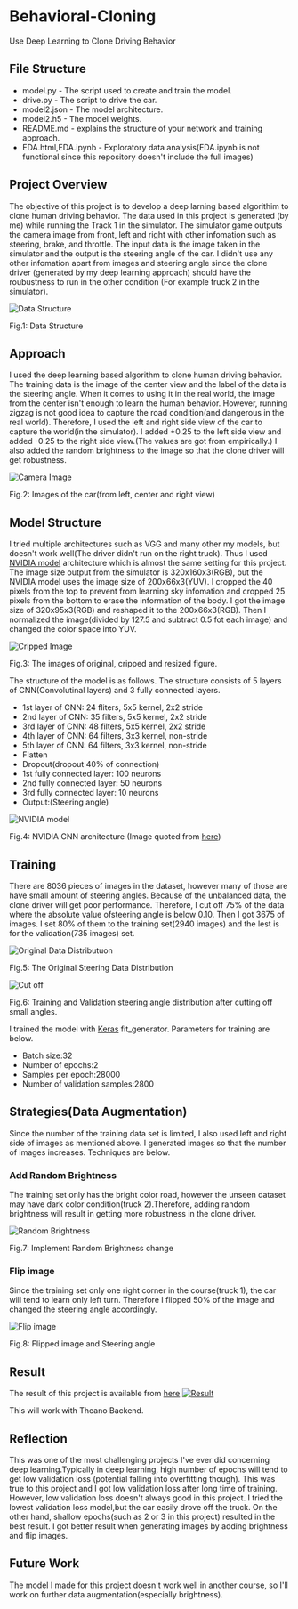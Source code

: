 # Behavioral-Cloning
Use Deep Learning to Clone Driving Behavior

## File Structure
- model.py - The script used to create and train the model.
- drive.py - The script to drive the car.
- model2.json - The model architecture.
- model2.h5 - The model weights.
- README.md - explains the structure of your network and training approach.
- EDA.html,EDA.ipynb - Exploratory data analysis(EDA.ipynb is not functional since this repository doesn't include the full images)



## Project Overview
The objective of this project is to develop a deep larning based algorithim to clone human driving behavior. The data used in this project is generated (by me) while running the Track 1 in the simulator. The simulator game outputs the camera image from front, left and right with other infomation such as steering, brake, and throttle.
The input data is the image taken in the simulator and the output is the steering angle of the car. I didn't use any other infomation apart from images and steering angle since the clone driver (generated by my deep learning approach) should have the roubustness to run in the other condition (For example truck 2 in the simulator).

![Data Structure](images/data_structure.png)


Fig.1: Data Structure


## Approach
I used the deep learning based algorithm to clone human driving behavior. The training data is the image of the center view and the label of the data is the steering angle. When it comes to using it in the real world, the image from the center isn't enough to learn the human behavior. However, running zigzag is not good idea to capture the road condition(and dangerous in the real world). Therefore, I used the left and right side view of the car to capture the world(in the simulator). I added +0.25 to the left side view and added -0.25 to the right side view.(The values are got from empirically.)
I also added the random brightness to the image so that the clone driver will get robustness.

![Camera Image](images/simulator_img.png)


Fig.2: Images of the car(from left, center and right view)

## Model Structure
I tried multiple architectures such as VGG and many other my models, but doesn't work well(The driver didn't run on the right truck).
Thus I used [NVIDIA model](https://arxiv.org/abs/1604.07316) architecture which is almost the same setting for this project. The image size output from the simulator is 320x160x3(RGB), but the NVIDIA model uses the image size of 200x66x3(YUV). I cropped the 40 pixels from the top to prevent from learning sky infomation and cropped 25 pixels from the bottom to erase the information of the body. I got the image size of 320x95x3(RGB) and reshaped it to the 200x66x3(RGB). Then I normalized the image(divided by 127.5 and subtract 0.5 fot each image) and changed the color space into YUV.

![Cripped Image](images/cripped_img.png)


Fig.3: The images of original, cripped and resized figure.

The structure of the model is as follows.
The structure consists of 5 layers of CNN(Convolutinal layers) and 3 fully connected layers.
- 1st layer of CNN: 24 fliters, 5x5 kernel, 2x2 stride
- 2nd layer of CNN: 35 filters, 5x5 kernel, 2x2 stride
- 3rd layer of CNN: 48 filters, 5x5 kernel, 2x2 stride
- 4th layer of CNN: 64 filters, 3x3 kernel, non-stride
- 5th layer of CNN: 64 filters, 3x3 kernel, non-stride
- Flatten
- Dropout(dropout 40% of connection)
- 1st fully connected layer: 100 neurons
- 2nd fully connected layer: 50 neurons
- 3rd fully connected layer: 10 neurons
- Output:(Steering angle)


![NVIDIA model](images/cnn-architecture-624x890.png)


Fig.4: NVIDIA CNN architecture (Image quoted from [here](https://devblogs.nvidia.com/parallelforall/deep-learning-self-driving-cars/))


## Training
There are 8036 pieces of images in the dataset, however many of those are have small amount of steering angles. Because of the unbalanced data, the clone driver will get poor performance. Therefore, I cut off 75% of the data where the absolute value ofsteering angle is below 0.10. Then I got 3675 of images. I set 80% of them to the training set(2940 images) and the lest is for the validation(735 images) set.

![Original Data Distributuon](images/original_data_dist.png)

Fig.5: The Original Steering Data Distribution




![Cut off](images/train_and_val_data.png)

Fig.6: Training and Validation steering angle distribution after cutting off small angles.



I trained the model with [Keras](https://keras.io/) fit_generator. Parameters for training are below.
- Batch size:32
- Number of epochs:2
- Samples per epoch:28000
- Number of validation samples:2800

## Strategies(Data Augmentation)
Since the number of the training data set is limited, I also used left and right side of images as mentioned above.
I generated images so that the number of images increases. Techniques are below.

### Add Random Brightness
The training set only has the bright color road, however the unseen dataset may have dark color condition(truck 2).Therefore, adding random brightness will result in getting more robustness in the clone driver.

![Random Brightness](images/random_brightness.png)

Fig.7: Implement Random Brightness change

### Flip image
Since the training set only one right corner in the course(truck 1), the car will tend to learn only left turn. Therefore I flipped 50% of the image and changed the steering angle accordingly.

![Flip image](images/flipped_img.png)

Fig.8: Flipped image and Steering angle


## Result
The result of this project is available from [here](https://www.youtube.com/watch?v=HRvNs1jUHmI&feature=youtu.be)
[![Result](images/result.png)](https://www.youtube.com/watch?v=HRvNs1jUHmI&feature=youtu.be)

This will work with Theano Backend.

## Reflection
This was one of the most challenging projects I've ever did concerning deep learning.Typically in deep learning, high number of epochs will tend to get low validation loss (potential falling into overfitting though). This was true to this project and I got low validation loss after long time of training. However, low validation loss doesn't always good in this project. I tried the lowest validation loss model,but the car easily drove off the truck. On the other hand, shallow epochs(such as 2 or 3 in this project) resulted in the best result. I got better result when generating images by adding brightness and flip images.

## Future Work
The model I made for this project doesn't work well in another course, so I'll work on further data augmentation(especially brightness).
